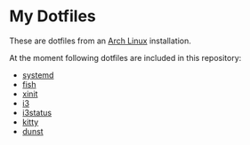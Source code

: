 # My Dotfiles

These are dotfiles from an [Arch Linux](https://www.archlinux.org/) installation.

At the moment following dotfiles are included in this repository:
* [systemd](https://www.freedesktop.org/wiki/Software/systemd/)
* [fish](http://fishshell.com/)
* [xinit](https://www.x.org/)
* [i3](https://i3wm.org/)
* [i3status](https://i3wm.org/)
* [kitty](https://sw.kovidgoyal.net/kitty/)
* [dunst](https://dunst-project.org/)

